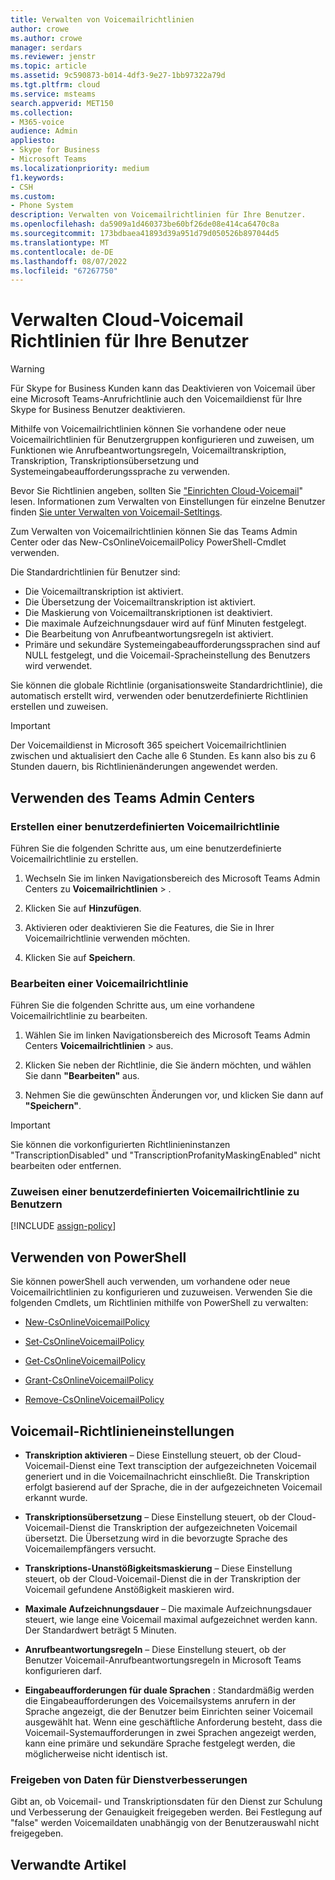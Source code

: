```yaml
---
title: Verwalten von Voicemailrichtlinien
author: crowe
ms.author: crowe
manager: serdars
ms.reviewer: jenstr
ms.topic: article
ms.assetid: 9c590873-b014-4df3-9e27-1bb97322a79d
ms.tgt.pltfrm: cloud
ms.service: msteams
search.appverid: MET150
ms.collection:
- M365-voice
audience: Admin
appliesto:
- Skype for Business
- Microsoft Teams
ms.localizationpriority: medium
f1.keywords:
- CSH
ms.custom:
- Phone System
description: Verwalten von Voicemailrichtlinien für Ihre Benutzer.
ms.openlocfilehash: da5909a1d460373be60bf26de08e414ca6470c8a
ms.sourcegitcommit: 173bdbaea41893d39a951d79d050526b897044d5
ms.translationtype: MT
ms.contentlocale: de-DE
ms.lasthandoff: 08/07/2022
ms.locfileid: "67267750"
---
```

# <a name="manage-cloud-voicemail-policies-for-your-users"></a>Verwalten Cloud-Voicemail Richtlinien für Ihre Benutzer

> [!WARNING]
> Für Skype for Business Kunden kann das Deaktivieren von Voicemail über eine Microsoft Teams-Anrufrichtlinie auch den Voicemaildienst für Ihre Skype for Business Benutzer deaktivieren.

Mithilfe von Voicemailrichtlinien können Sie vorhandene oder neue Voicemailrichtlinien für Benutzergruppen konfigurieren und zuweisen, um Funktionen wie Anrufbeantwortungsregeln, Voicemailtranskription, Transkription, Transkriptionsübersetzung und Systemeingabeaufforderungssprache zu verwenden.

Bevor Sie Richtlinien angeben, sollten Sie ["Einrichten Cloud-Voicemail](set-up-phone-system-voicemail.md)" lesen. Informationen zum Verwalten von Einstellungen für einzelne Benutzer finden [Sie unter Verwalten von Voicemail-Setltings](manage-voicemail-settings.md).

Zum Verwalten von Voicemailrichtlinien können Sie das Teams Admin Center oder das New-CsOnlineVoicemailPolicy PowerShell-Cmdlet verwenden. 

Die Standardrichtlinien für Benutzer sind:

- Die Voicemailtranskription ist aktiviert.
- Die Übersetzung der Voicemailtranskription ist aktiviert.
- Die Maskierung von Voicemailtranskriptionen ist deaktiviert.
- Die maximale Aufzeichnungsdauer wird auf fünf Minuten festgelegt.
- Die Bearbeitung von Anrufbeantwortungsregeln ist aktiviert.
- Primäre und sekundäre Systemeingabeaufforderungssprachen sind auf NULL festgelegt, und die Voicemail-Spracheinstellung des Benutzers wird verwendet.

Sie können die globale Richtlinie (organisationsweite Standardrichtlinie), die automatisch erstellt wird, verwenden oder benutzerdefinierte Richtlinien erstellen und zuweisen.

> [!IMPORTANT]
> Der Voicemaildienst in Microsoft 365 speichert Voicemailrichtlinien zwischen und aktualisiert den Cache alle 6 Stunden. Es kann also bis zu 6 Stunden dauern, bis Richtlinienänderungen angewendet werden.

## <a name="use-teams-admin-center"></a>Verwenden des Teams Admin Centers

### <a name="create-a-custom-voicemail-policy"></a>Erstellen einer benutzerdefinierten Voicemailrichtlinie

Führen Sie die folgenden Schritte aus, um eine benutzerdefinierte Voicemailrichtlinie zu erstellen.

1. Wechseln Sie im linken Navigationsbereich des Microsoft Teams Admin Centers zu **Voicemailrichtlinien** > .

2. Klicken Sie auf **Hinzufügen**.

3. Aktivieren oder deaktivieren Sie die Features, die Sie in Ihrer Voicemailrichtlinie verwenden möchten.

4. Klicken Sie auf **Speichern**.

### <a name="edit-a-voicemail-policy"></a>Bearbeiten einer Voicemailrichtlinie

Führen Sie die folgenden Schritte aus, um eine vorhandene Voicemailrichtlinie zu bearbeiten.

1. Wählen Sie im linken Navigationsbereich des Microsoft Teams Admin Centers **Voicemailrichtlinien** >  aus.

2. Klicken Sie neben der Richtlinie, die Sie ändern möchten, und wählen Sie dann **"Bearbeiten"** aus.

3. Nehmen Sie die gewünschten Änderungen vor, und klicken Sie dann auf **"Speichern"**.

> [!IMPORTANT]
> Sie können die vorkonfigurierten Richtlinieninstanzen "TranscriptionDisabled" und "TranscriptionProfanityMaskingEnabled" nicht bearbeiten oder entfernen.


### <a name="assign-a-custom-voicemail-policy-to-users"></a>Zuweisen einer benutzerdefinierten Voicemailrichtlinie zu Benutzern

[!INCLUDE [assign-policy](includes/assign-policy.md)]

## <a name="use-powershell"></a>Verwenden von PowerShell

Sie können powerShell auch verwenden, um vorhandene oder neue Voicemailrichtlinien zu konfigurieren und zuzuweisen. Verwenden Sie die folgenden Cmdlets, um Richtlinien mithilfe von PowerShell zu verwalten:

- [New-CsOnlineVoicemailPolicy](/powershell/module/skype/new-csonlinevoicemailpolicy)

- [Set-CsOnlineVoicemailPolicy](/powershell/module/skype/set-csonlinevoicemailpolicy)

- [Get-CsOnlineVoicemailPolicy](/powershell/module/skype/get-csonlinevoicemailpolicy)

- [Grant-CsOnlineVoicemailPolicy](/powershell/module/skype/grant-csonlinevoicemailpolicy)

- [Remove-CsOnlineVoicemailPolicy](/powershell/module/skype/remove-csonlinevoicemailpolicy)

## <a name="voicemail-policy-settings"></a>Voicemail-Richtlinieneinstellungen
  
- **Transkription aktivieren** – Diese Einstellung steuert, ob der Cloud-Voicemail-Dienst eine Text transciption der aufgezeichneten Voicemail generiert und in die Voicemailnachricht einschließt. Die Transkription erfolgt basierend auf der Sprache, die in der aufgezeichneten Voicemail erkannt wurde.

- **Transkriptionsübersetzung** – Diese Einstellung steuert, ob der Cloud-Voicemail-Dienst die Transkription der aufgezeichneten Voicemail übersetzt. Die Übersetzung wird in die bevorzugte Sprache des Voicemailempfängers versucht.

- **Transkriptions-Unanstößigkeitsmaskierung** – Diese Einstellung steuert, ob der Cloud-Voicemail-Dienst die in der Transkription der Voicemail gefundene Anstößigkeit maskieren wird.

- **Maximale Aufzeichnungsdauer** – Die maximale Aufzeichnungsdauer steuert, wie lange eine Voicemail maximal aufgezeichnet werden kann. Der Standardwert beträgt 5 Minuten.

- **Anrufbeantwortungsregeln** – Diese Einstellung steuert, ob der Benutzer Voicemail-Anrufbeantwortungsregeln in Microsoft Teams konfigurieren darf.

- **Eingabeaufforderungen für duale Sprachen** : Standardmäßig werden die Eingabeaufforderungen des Voicemailsystems anrufern in der Sprache angezeigt, die der Benutzer beim Einrichten seiner Voicemail ausgewählt hat. Wenn eine geschäftliche Anforderung besteht, dass die Voicemail-Systemaufforderungen in zwei Sprachen angezeigt werden, kann eine primäre und sekundäre Sprache festgelegt werden, die möglicherweise nicht identisch ist.

### <a name="share-data-for-service-improvements"></a>Freigeben von Daten für Dienstverbesserungen

Gibt an, ob Voicemail- und Transkriptionsdaten für den Dienst zur Schulung und Verbesserung der Genauigkeit freigegeben werden. Bei Festlegung auf "false" werden Voicemaildaten unabhängig von der Benutzerauswahl nicht freigegeben.


## <a name="related-articles"></a>Verwandte Artikel


